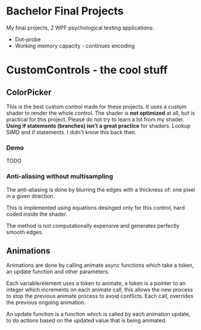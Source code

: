 # Bachelor Final Projects
My final projects, 2 WPF psychological testing applications:

  - Dot-probe
  - Working memory capacity - continues encoding

# CustomControls - the cool stuff

## ColorPicker

This is the best custom control made for these projects.
It uses a custom shader to render the whole control.
The shader is **not optimized** at all, but is practical for this project.
Please do not try to learn a lot from my shader.
**Using if statements (branches) isn't a great practice** for shaders.
Lookup SIMD and if statements. I didn't know this back then.

### Demo

TODO

### Anti-aliasing without multisampling

The anti-aliasing is done by blurring the edges with a thickness of: one pixel in a given direction.

This is implemented using equations desinged only for this control, hard coded inside the shader.

The method is not computationally expensive and generates perfectly smooth edges.

## Animations

Animations are done by calling animate async functions which take a token,
an update function and other parameters.

Each variable/element uses a token to animate,
a token is a pointer to an integer which increments on each animate call,
this allows the new process to stop the previous animate process to avoid conflicts.
Each call, overrides the previous ongoing animation.

An update function is a function which is called by each animation update,
to do actions based on the updated value that is being animated.
